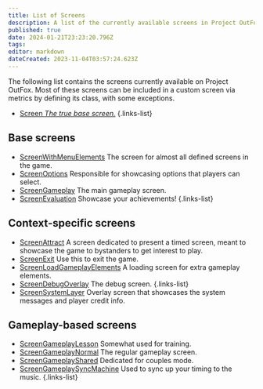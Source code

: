 ```yaml
---
title: List of Screens
description: A list of the currently available screens in Project OutFox
published: true
date: 2024-01-21T23:23:20.796Z
tags: 
editor: markdown
dateCreated: 2023-11-04T03:57:24.623Z
---
```


The following list contains the screens currently available on Project OutFox. Most of these screens can be included in a custom screen via metrics by defining its class, with some exceptions.

- [Screen *The true base screen.*](/en/dev/screens/Screen)
{.links-list}

## Base screens

- [ScreenWithMenuElements](/en/dev/screens/ScreenWithMenuElements) The screen for almost all defined screens in the game.
- [ScreenOptions](/en/dev/screens/ScreenOptions) Responsible for showcasing options that players can select.
- [ScreenGameplay](/en/dev/screens/ScreenGameplay) The main gameplay screen.
- [ScreenEvaluation](/en/dev/screens/ScreenEvaluation) Showcase your achievements!
{.links-list}

## Context-specific screens

- [ScreenAttract](/en/dev/screens/ScreenAttract) A screen dedicated to present a timed screen, meant to showcase the game to bystanders to get interest to play.
- [ScreenExit](/en/dev/screens/ScreenExit) Use this to exit the game.
- [ScreenLoadGameplayElements](/en/dev/screens/ScreenLoadGameplayElements) A loading screen for extra gameplay elements.
- [ScreenDebugOverlay](/en/dev/screens/ScreenDebugOverlay) The debug screen.
{.links-list}
- [ScreenSystemLayer](/en/dev/screens/ScreenSystemLayer) Overlay screen that showcases the system messages and player credit info.

## Gameplay-based screens

- [ScreenGameplayLesson](/en/dev/screens/ScreenGameplayLesson) Somewhat used for training.
- [ScreenGameplayNormal](/en/dev/screens/ScreenGameplayNormal) The regular gameplay screen.
- [ScreenGameplayShared](/en/dev/screens/ScreenGameplayShared) Dedicated for couples mode.
- [ScreenGameplaySyncMachine](/en/dev/screens/ScreenGameplaySyncMachine) Used to sync up your timing to the music.
{.links-list}